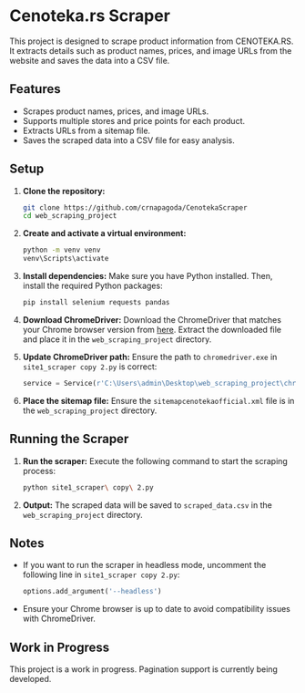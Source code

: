 # Cenoteka.rs Scraper

This project is designed to scrape product information from CENOTEKA.RS. It extracts details such as product names, prices, and image URLs from the website and saves the data into a CSV file.

## Features

- Scrapes product names, prices, and image URLs.
- Supports multiple stores and price points for each product.
- Extracts URLs from a sitemap file.
- Saves the scraped data into a CSV file for easy analysis.

## Setup

1. **Clone the repository:**
    ```sh
    git clone https://github.com/crnapagoda/CenotekaScraper
    cd web_scraping_project
    ```

2. **Create and activate a virtual environment:**
    ```sh
    python -m venv venv
    venv\Scripts\activate
    ```

3. **Install dependencies:**
    Make sure you have Python installed. Then, install the required Python packages:
    ```sh
    pip install selenium requests pandas
    ```

4. **Download ChromeDriver:**
    Download the ChromeDriver that matches your Chrome browser version from [here](https://sites.google.com/a/chromium.org/chromedriver/downloads).
    Extract the downloaded file and place it in the `web_scraping_project` directory.

5. **Update ChromeDriver path:**
    Ensure the path to `chromedriver.exe` in `site1_scraper copy 2.py` is correct:
    ```python
    service = Service(r'C:\Users\admin\Desktop\web_scraping_project\chromedriver-win64\chromedriver.exe')
    ```

6. **Place the sitemap file:**
    Ensure the `sitemapcenotekaofficial.xml` file is in the `web_scraping_project` directory.

## Running the Scraper

1. **Run the scraper:**
    Execute the following command to start the scraping process:
    ```sh
    python site1_scraper\ copy\ 2.py
    ```

2. **Output:**
    The scraped data will be saved to `scraped_data.csv` in the `web_scraping_project` directory.

## Notes

- If you want to run the scraper in headless mode, uncomment the following line in `site1_scraper copy 2.py`:
    ```python
    options.add_argument('--headless')
    ```

- Ensure your Chrome browser is up to date to avoid compatibility issues with ChromeDriver.

## Work in Progress

This project is a work in progress. Pagination support is currently being developed.